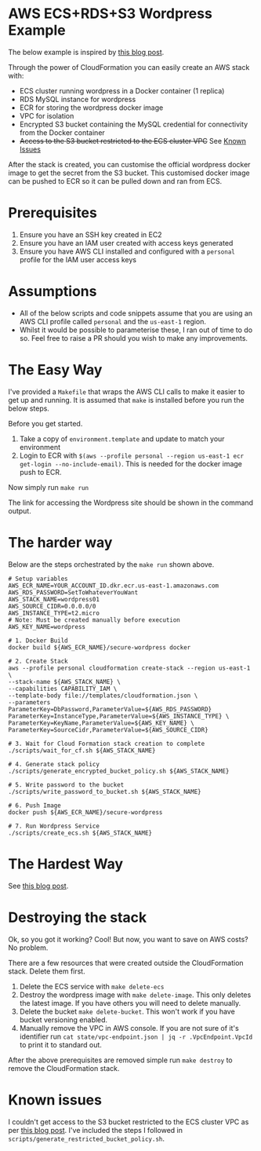 # AWS ECS+RDS+S3 Wordpress Example

The below example is inspired by [this blog post](https://aws.amazon.com/blogs/security/how-to-manage-secrets-for-amazon-ec2-container-service-based-applications-by-using-amazon-s3-and-docker/).

Through the power of CloudFormation you can easily create an AWS stack with:
- ECS cluster running wordpress in a Docker container (1 replica)
- RDS MySQL instance for wordpress
- ECR for storing the wordpress docker image
- VPC for isolation
- Encrypted S3 bucket containing the MySQL credential for connectivity from the Docker container
- ~~Access to the S3 bucket restricted to the ECS cluster VPC~~ See [Known Issues](https://github.com/craigbarrau/aws-ecs-wordpress#known-issues)

After the stack is created, you can customise the official
wordpress docker image to get the secret from the S3 bucket.
This customised docker image can be pushed to ECR so it can
be pulled down and ran from ECS.

# Prerequisites

1. Ensure you have an SSH key created in EC2
2. Ensure you have an IAM user created with access keys generated
3. Ensure you have AWS CLI installed and configured with a `personal` profile for the IAM user access keys

# Assumptions

- All of the below scripts and code snippets assume that you are using
an AWS CLI profile called `personal` and the `us-east-1` region.
- Whilst it would be possible to parameterise these, I ran out of time
to do so. Feel free to raise a PR should you wish to make any improvements.

# The Easy Way

I've provided a `Makefile` that wraps the AWS CLI calls
to make it easier to get up and running. It is assumed that
`make` is installed before you run the below steps.

Before you get started.
1. Take a copy of `environment.template` and update to match your environment
2. Login to ECR with `$(aws --profile personal --region us-east-1 ecr get-login --no-include-email)`. This is needed for the docker image push to ECR.

Now simply run
`make run`

The link for accessing the Wordpress site should be shown in the command output.

# The harder way

Below are the steps orchestrated by the `make run` shown above.

```
# Setup variables
AWS_ECR_NAME=YOUR_ACCOUNT_ID.dkr.ecr.us-east-1.amazonaws.com
AWS_RDS_PASSWORD=SetToWhateverYouWant
AWS_STACK_NAME=wordpress01
AWS_SOURCE_CIDR=0.0.0.0/0
AWS_INSTANCE_TYPE=t2.micro
# Note: Must be created manually before execution
AWS_KEY_NAME=wordpress

# 1. Docker Build
docker build ${AWS_ECR_NAME}/secure-wordpress docker

# 2. Create Stack
aws --profile personal cloudformation create-stack --region us-east-1 \
--stack-name ${AWS_STACK_NAME} \
--capabilities CAPABILITY_IAM \
--template-body file://templates/cloudformation.json \
--parameters ParameterKey=DbPassword,ParameterValue=${AWS_RDS_PASSWORD}
ParameterKey=InstanceType,ParameterValue=${AWS_INSTANCE_TYPE} \
ParameterKey=KeyName,ParameterValue=${AWS_KEY_NAME} \
ParameterKey=SourceCidr,ParameterValue=${AWS_SOURCE_CIDR}

# 3. Wait for Cloud Formation stack creation to complete
./scripts/wait_for_cf.sh ${AWS_STACK_NAME}

# 4. Generate stack policy
./scripts/generate_encrypted_bucket_policy.sh ${AWS_STACK_NAME}

# 5. Write password to the bucket
./scripts/write_password_to_bucket.sh ${AWS_STACK_NAME}

# 6. Push Image
docker push ${AWS_ECR_NAME}/secure-wordpress

# 7. Run Wordpress Service
./scripts/create_ecs.sh ${AWS_STACK_NAME}
```

# The Hardest Way

See [this blog post](https://aws.amazon.com/blogs/security/how-to-manage-secrets-for-amazon-ec2-container-service-based-applications-by-using-amazon-s3-and-docker/).

# Destroying the stack

Ok, so you got it working? Cool!
But now, you want to save on AWS costs? No problem.

There are a few resources that were created outside the CloudFormation stack. Delete them first.

1. Delete the ECS service with `make delete-ecs`
2. Destroy the wordpress image with `make delete-image`.  This only deletes the latest image. If you have others you will need to delete manually.
3. Delete the bucket `make delete-bucket`. This won't work if you have bucket versioning enabled.
4. Manually remove the VPC in AWS console. If you are not sure of it's identifier run `cat state/vpc-endpoint.json | jq -r .VpcEndpoint.VpcId` to print it to standard out.

After the above prerequisites are removed simple run
`make destroy` to remove the CloudFormation stack.

# Known issues

I couldn't get access to the S3 bucket restricted to the ECS cluster VPC as per [this blog post](https://aws.amazon.com/blogs/security/how-to-manage-secrets-for-amazon-ec2-container-service-based-applications-by-using-amazon-s3-and-docker/). I've included the steps I followed in `scripts/generate_restricted_bucket_policy.sh`.  
